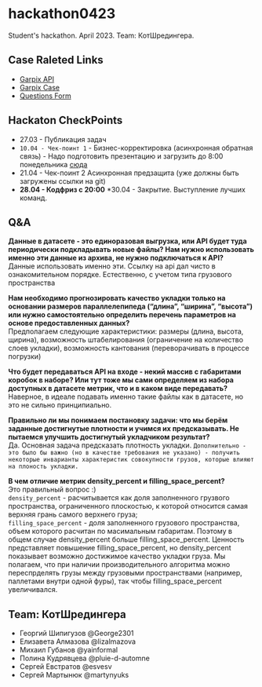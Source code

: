 # hackathon0423
Student's hackathon. April 2023. Team: КотШредингера.

## Case Raleted Links
* [Garpix API](https://glsystem.net/dokumentaciya-k-api)
* [Garpix Case](https://docs.google.com/document/d/1OYgCF0F0AFQoFcH86BYoUUtqk_u1byTIsYUegyg6CUw/edit)
* [Questions Form](https://docs.google.com/spreadsheets/d/147NsgSBn5vw8UxskmBR5MTKUY0lrjTWpIp5C7yJsjOs/edit#gid=0)

## Hackaton CheckPoints
* 27.03 - Публикация задач
* `10.04 - Чек-поинт 1` - Бизнес-корректировка (асинхронная обратная связь) - Надо подготовить презентацию и загрузить до 8:00 понедельника [сюда](https://drive.google.com/drive/folders/1Hg5C3nD-N6DY27QdaMsZGMZ3xL2q_qn9)
* 21.04 - Чек-поинт 2 Асинхронная предзащита (уже должны быть загружены ссылки на git)
* **28.04 - Кодфриз с 20:00**
*30.04 - Закрытие. Выступление лучших команд.

## Q&A

**Данные в датасете - это единоразовая выгрузка, или  API будет туда периодически подкладывать новые файлы? Нам нужно использовать именно эти данные из архива, не нужно подключаться к API?**\
Данные использовать именно эти. Ссылку на api дал чисто в ознакомительном порядке. Естественно, с учетом типа грузового пространства

**Нам необходимо прогнозировать качество укладки только на основании размеров параллелепипеда (“длина”, “ширина”, “высота”) или нужно самостоятельно определить перечень параметров на основе предоставленных данных?**\
Предполагаем следующие характеристики: размеры (длина, высота, щирина), возможность штабелирования (ограничение на количество слоев укладки), возможность кантования (переворачивать в процессе погрузки)

**Что будет передаваться API на входе - некий массив с габаритами коробок в наборе? Или тут тоже мы сами определяем из набора доступных в датасете  метрик, что и в каком виде передавать?**\
Наверное, в идеале подавать именно такие файлы как в датасете, но это не сильно принципиально.

**Правильно ли мы понимаем постановку задачи: что мы берём заданные достигнутые плотности и учимся их предсказывать. Не пытаемся улучшить достигнутый укладчиком результат?**\
Да. Основная задача предсказать плотность укладки. `Дополнительно - это было бы важно (но в качестве требования не указано) - получить некоторые инварианты характеристик совокупности грузов, которые влияют на плоность укладки.`

**В чем отличие метрик density_percent и filling_space_percent?**\
Это правильный вопрос :)\
`density_percent` - расчитывается как доля заполненного грузвого пространства, ограниченного плоскостью, к которой относится самая верхняя грань самого верхнего груза;\
`filling_space_percent` - доля заполненного грузового пространства, объем которого расчитан по масимальным габаритам.
Поэтому в общем случае density_percent больше filling_space_percent. Ценность представляет повышение filling_space_percent, но density_percent показывает возможно достижимое качество укладки груза. Мы полагаем, что при наличии производительного алгоритма можно переспрделять грузы между грузовыми пространствами (например, паллетами внутри одной фуры), так чтобы filling_space_percent увеличивался.

## Team: КотШредингера
* Георгий Шипигузов @George2301
* Елизавета Алмазова @lizalmazova
* Михаил Губанов @yainformal
* Полина Кудрявцева @pluie-d-automne
* Сергей Евстратов @esvesv
* Сергей Мартынюк @martynyuks 
